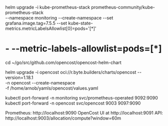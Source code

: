 helm upgrade -i kube-prometheus-stack prometheus-community/kube-prometheus-stack \
  --namespace monitoring --create-namespace --set grafana.image.tag=7.5.5 --set kube-state-metrics.metricLabelsAllowlist[0]=pods='[*]'

# - --metric-labels-allowlist=pods=[*]

cd ~/go/src/github.com/opencost/opencost-helm-chart

helm upgrade -i opencost oci://r.byte.builders/charts/opencost --version=1.18.1 \
-n opencost --create-namespace \
-f /home/arnob/yamls/opencost/values.yaml


kubectl port-forward -n monitoring svc/prometheus-operated 9092:9090
kubectl port-forward -n opencost svc/opencost 9003 9097:9090 


Prometheus: http://localhost:9090
OpenCost UI at http://localhost:9091
API: http://localhost:9003/allocation/compute?window=60m


